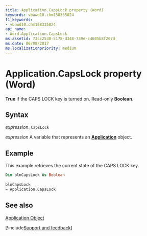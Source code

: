 ```yaml
---
title: Application.CapsLock property (Word)
keywords: vbawd10.chm158335024
f1_keywords:
- vbawd10.chm158335024
api_name:
- Word.Application.CapsLock
ms.assetid: 73cc2530-5178-d348-739e-c4605b8f207d
ms.date: 06/08/2017
ms.localizationpriority: medium
---
```



# Application.CapsLock property (Word)

 **True** if the CAPS LOCK key is turned on. Read-only **Boolean**.


## Syntax

_expression_. `CapsLock`

_expression_ A variable that represents an **[Application](Word.Application.md)** object. 


## Example

This example retrieves the current state of the CAPS LOCK key.


```vb
Dim blnCapsLock As Boolean 
 
blnCapsLock 
= Application.CapsLock
```


## See also


[Application Object](Word.Application.md)

[!include[Support and feedback](~/includes/feedback-boilerplate.md)]